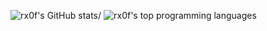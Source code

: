 ![rx0f's GitHub stats](https://github-readme-stats.vercel.app/api?username=rx0f&theme=prussian&count_private=true)/
![rx0f's top programming languages](https://github-readme-stats.vercel.app/api/top-langs?username=rx0f&theme=prussian)

